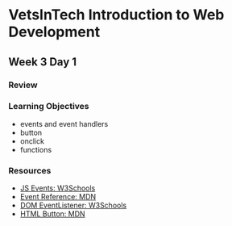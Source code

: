 # VetsInTech Introduction to Web Development

## Week 3 Day 1

### Review

### Learning Objectives
- events and event handlers
- button
- onclick
- functions
### Resources
- [JS Events: W3Schools](https://www.w3schools.com/js/js_events.asp)
- [Event Reference: MDN](https://developer.mozilla.org/en-US/docs/Web/Events)
- [DOM EventListener: W3Schools](https://www.w3schools.com/js/js_htmldom_eventlistener.asp)
- [HTML Button: MDN](https://developer.mozilla.org/en-US/docs/Web/HTML/Element/button)